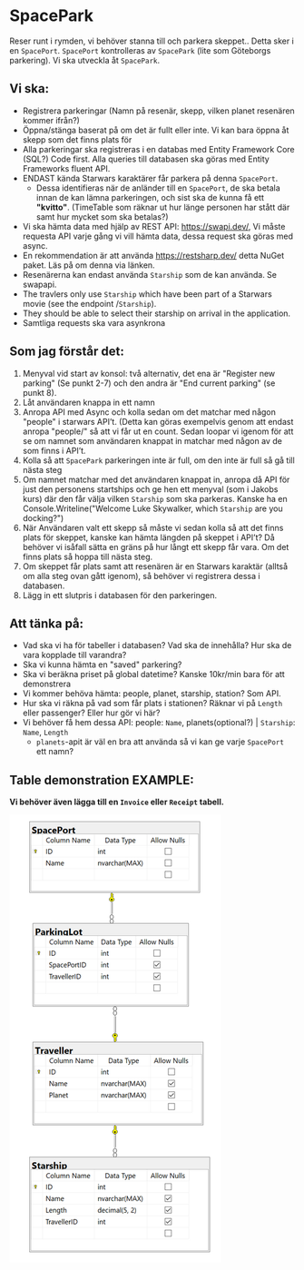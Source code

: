 # SpacePark
Reser runt i rymden, vi behöver stanna till och parkera skeppet.. Detta sker i en `SpacePort`.
`SpacePort` kontrolleras av `SpacePark` (lite som Göteborgs parkering).
Vi ska utveckla åt `SpacePark`.

## Vi ska:
- Registrera parkeringar (Namn på resenär, skepp, vilken planet resenären kommer ifrån?)
- Öppna/stänga baserat på om det är fullt eller inte. Vi kan bara öppna åt skepp som det finns plats för
- Alla parkeringar ska registreras i en databas med Entity Framework Core (SQL?) Code first. Alla queries till databasen ska göras med Entity Frameworks fluent API.
- ENDAST kända Starwars karaktärer får parkera på denna `SpacePort`. 
  - Dessa identifieras när de anländer till en `SpacePort`, de ska betala innan de kan lämna parkeringen, och sist ska de kunna få ett **"kvitto"**. (TimeTable som räknar ut hur länge personen har stått där samt hur mycket som ska betalas?)
- Vi ska hämta data med hjälp av REST API: https://swapi.dev/, Vi måste requesta API varje gång vi vill hämta data, dessa request ska göras med async.
- En rekommendation är att använda https://restsharp.dev/ detta NuGet paket. Läs på om denna via länken.
- Resenärerna kan endast använda `Starship` som de kan använda. Se swapapi. 
- The travlers only use `Starship` which have been part of a Starwars movie (see the endpoint /`Starship`). 
- They should be able to select their starship on arrival in the application.
- Samtliga requests ska vara asynkrona

## Som jag förstår det:
1. Menyval vid start av konsol: två alternativ, det ena är "Register new parking" (Se punkt 2-7) och den andra är "End current parking" (se punkt 8).
1. Låt användaren knappa in ett namn
1. Anropa API med Async och kolla sedan om det matchar med någon "people" i starwars API’t. (Detta kan göras exempelvis genom att endast anropa "people/" så att vi får ut en count. Sedan loopar vi igenom för att se om namnet som användaren knappat in matchar med någon av de som finns i API’t.
1. Kolla så att `SpacePark` parkeringen inte är full, om den inte är full så gå till nästa steg
1. Om namnet matchar med det användaren knappat in, anropa då API för just den personens startships och ge hen ett menyval (som i Jakobs kurs) där den får välja vilken `Starship` som ska parkeras. Kanske ha en Console.Writeline("Welcome Luke Skywalker, which `Starship` are you docking?")
1. När Användaren valt ett skepp så måste vi sedan kolla så att det finns plats för skeppet, kanske kan hämta längden på skeppet i API’t? Då behöver vi isåfall sätta en gräns på hur långt ett skepp får vara. Om det finns plats så hoppa till nästa steg.
1. Om skeppet får plats samt att resenären är en Starwars karaktär (alltså om alla steg ovan gått igenom), så behöver vi registrera dessa i databasen. 
1. Lägg in ett slutpris i databasen för den parkeringen. 

## Att tänka på:
- Vad ska vi ha för tabeller i databasen? Vad ska de innehålla? Hur ska de vara kopplade till varandra?
- Ska vi kunna hämta en "saved" parkering? 
- Ska vi beräkna priset på global datetime? Kanske 10kr/min bara för att demonstrera
- Vi kommer behöva hämta: people, planet, starship, station? Som API.
- Hur ska vi räkna på vad som får plats i stationen? Räknar vi på `Length` eller passenger? Eller hur gör vi här?
- Vi behöver få hem dessa API: people: `Name`, planets(optional?) | `Starship`: `Name`, `Length`
  - `planets`-apit är väl en bra att använda så vi kan ge varje `SpacePort` ett namn?

## Table demonstration EXAMPLE:
**Vi behöver även lägga till en `Invoice` eller `Receipt` tabell.**

![!!!The image resource is missing!!!](SpacePark_DatabaseTableExample.png)
